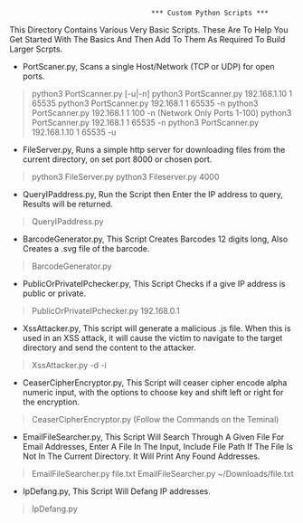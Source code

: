                                        *** Custom Python Scripts ***

This Directory Contains Various Very Basic Scripts. These Are To Help You Get Started With The Basics And Then Add To Them As Required To Build Larger Scrpts.

- PortScaner.py, Scans a single Host/Network (TCP or UDP) for open ports.
> python3 PortScanner.py <IP address> <start port> <end port> [-u|-n]
> python3 PortScanner.py 192.168.1.10 1 65535
> python3 PortScanner.py 192.168.1 1 65535 -n
> python3 PortScanner.py 192.168.1 1 100 -n (Network Only Ports 1-100)
> python3 PortScanner.py 192.168.1 1 65535 -n
> python3 PortScanner.py 192.168.1.10 1 65535 -u

- FileServer.py, Runs a simple http server for downloading files from the current directory, on set port 8000 or chosen port.
> python3 FileServer.py 
> python3 Fileserver.py 4000

- QueryIPaddress.py, Run the Script then Enter the IP address to query, Results will be returned.
> QueryIPaddress.py

- BarcodeGenerator.py, This Script Creates Barcodes 12 digits long, Also Creates a .svg file of the barcode.
> BarcodeGenerator.py

- PublicOrPrivateIPchecker.py, This Script Checks if a give IP address is public or private.
> PublicOrPrivateIPchecker.py 192.168.0.1

- XssAttacker.py, This script will generate a malicious .js file. When this is used in an XSS attack, 
 it will cause the victim to navigate to the target directory and send the content to the attacker. 
> XssAttacker.py -d <directory> -i <IP>

- CeaserCipherEncryptor.py, This Script will ceaser cipher encode alpha numeric input,
with the options to choose key and shift left or right for the encryption.
> CeaserCipherEncryptor.py (Follow the Commands on the Teminal)

- EmailFileSearcher.py, This Script Will Search Through A Given File For Email Addresses,
Enter A File In The Input, Include File Path If The File Is Not
In The Current Directory. It Will Print Any Found Addresses.
> EmailFileSearcher.py file.txt
> EmailFileSearcher.py ~/Downloads/file.txt

- IpDefang.py, This Script Will Defang IP addresses.
> IpDefang.py
